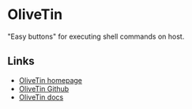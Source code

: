# OliveTin

"Easy buttons" for executing shell commands on host.

## Links

- [OliveTin homepage](https://www.olivetin.app/)
- [OliveTin Github]()
- [OliveTin docs](https://docs.olivetin.app)
